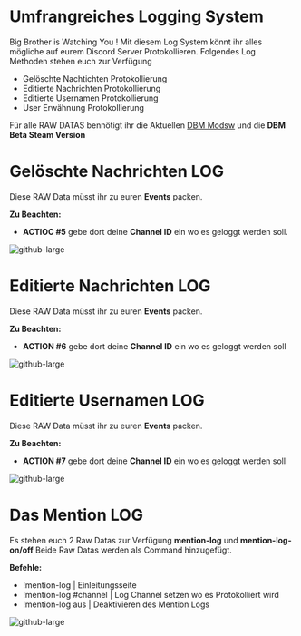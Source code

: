 # Umfrangreiches Logging System

Big Brother is Watching You ! Mit diesem Log System könnt ihr alles mögliche auf eurem Discord Server Protokollieren.
Folgendes Log Methoden stehen euch zur Verfügung

- Gelöschte Nachtichten Protokollierung
- Editierte Nachrichten Protokollierung
- Editierte Usernamen Protokollierung
- User Erwähnung Protokollierung 

Für alle RAW DATAS bennötigt ihr die Aktuellen [DBM Modsw](https://github.com/Discord-Bot-Maker-Mods/DBM-Mods) und die **DBM Beta Steam Version**

# Gelöschte Nachrichten LOG
Diese RAW Data müsst ihr zu euren **Events** packen.

**Zu Beachten:**
- **ACTIOC #5** gebe dort deine **Channel ID** ein wo es geloggt werden soll.

![github-large](https://i.imgur.com/WaJO6cY.gif)

# Editierte Nachrichten LOG
Diese RAW Data müsst ihr zu euren **Events** packen.

**Zu Beachten:**
- **ACTION #6** gebe dort deine **Channel ID** ein wo es geloggt werden soll

![github-large](https://i.imgur.com/k69F7ac.gif)

# Editierte Usernamen LOG
Diese RAW Data müsst ihr zu euren **Events** packen.

**Zu Beachten:**
- **ACTION #7** gebe dort deine **Channel ID** ein wo es geloggt werden soll

![github-large](https://i.imgur.com/LymT1xJ.gif)

# Das Mention LOG
Es stehen euch 2 Raw Datas zur Verfügung **mention-log** und **mention-log-on/off**
Beide Raw Datas werden als Command hinzugefügt.

**Befehle:**
- !mention-log | Einleitungsseite
- !mention-log #channel | Log Channel setzen wo es Protokolliert wird 
- !mention-log aus | Deaktivieren des Mention Logs

![github-large](https://i.imgur.com/MJL9En1.png)
